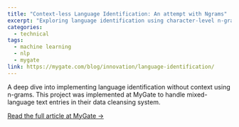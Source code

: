 ```yaml
---
title: "Context-less Language Identification: An attempt with Ngrams"
excerpt: "Exploring language identification using character-level n-grams for processing mixed-language text entries"
categories:
  - technical
tags:
  - machine learning
  - nlp
  - mygate
link: https://mygate.com/blog/innovation/language-identification/
---
```


A deep dive into implementing language identification without context using n-grams. This project was implemented at MyGate to handle mixed-language text entries in their data cleansing system.

[Read the full article at MyGate →](https://mygate.com/blog/innovation/language-identification/) 